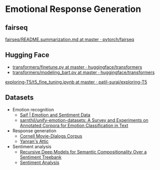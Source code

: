 # Emotional Response Generation

## fairseq

[fairseq/README.summarization.md at master · pytorch/fairseq](https://github.com/pytorch/fairseq/blob/master/examples/bart/README.summarization.md)

## Hugging Face

- [transformers/finetune.py at master · huggingface/transformers](https://github.com/huggingface/transformers/blob/master/examples/seq2seq/finetune.py)
- [transformers/modeling_bart.py at master · huggingface/transformers](https://github.com/huggingface/transformers/blob/master/src/transformers/modeling_bart.py)

[exploring-T5/t5_fine_tuning.ipynb at master · patil-suraj/exploring-T5](https://github.com/patil-suraj/exploring-T5/blob/master/t5_fine_tuning.ipynb)

## Datasets

- Emotion recognition
    - [Saif | Emotion and Sentiment Data](http://saifmohammad.com/WebPages/SentimentEmotionLabeledData.html)
    - [sarnthil/unify-emotion-datasets: A Survey and Experiments on Annotated Corpora for Emotion Classification in Text](https://github.com/sarnthil/unify-emotion-datasets)
- Response generation
    - [Cornell Movie-Dialogs Corpus](https://www.cs.cornell.edu/~cristian/Cornell_Movie-Dialogs_Corpus.html)
    - [Yanran's Attic](http://yanran.li/dailydialog)
- Sentiment analysis
    - [Recursive Deep Models for Semantic Compositionality Over a Sentiment Treebank](https://nlp.stanford.edu/sentiment/index.html)
    - [Sentiment Analysis](https://ai.stanford.edu/~amaas/data/sentiment/)
